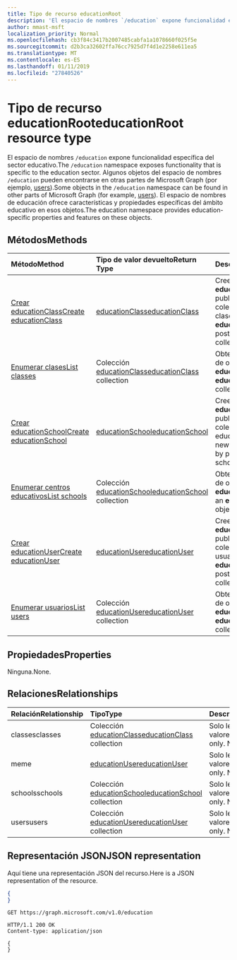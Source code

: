 ```yaml
---
title: Tipo de recurso educationRoot
description: 'El espacio de nombres `/education` expone funcionalidad específica del sector educativo. '
author: mmast-msft
localization_priority: Normal
ms.openlocfilehash: cb3f84c3417b2007485cabfa1a1078660f025f5e
ms.sourcegitcommit: d2b3ca32602ffa76cc7925d7f4d1e2258e611ea5
ms.translationtype: MT
ms.contentlocale: es-ES
ms.lasthandoff: 01/11/2019
ms.locfileid: "27840526"
---
```

# <a name="educationroot-resource-type"></a><span data-ttu-id="9cad6-103">Tipo de recurso educationRoot</span><span class="sxs-lookup"><span data-stu-id="9cad6-103">educationRoot resource type</span></span>

<span data-ttu-id="9cad6-104">El espacio de nombres `/education` expone funcionalidad específica del sector educativo.</span><span class="sxs-lookup"><span data-stu-id="9cad6-104">The `/education` namespace exposes functionality that is specific to the education sector.</span></span> <span data-ttu-id="9cad6-105">Algunos objetos del espacio de nombres `/education` pueden encontrarse en otras partes de Microsoft Graph (por ejemplo, [users](user.md)).</span><span class="sxs-lookup"><span data-stu-id="9cad6-105">Some objects in the `/education` namespace can be found in other parts of Microsoft Graph (for example, [users](user.md)).</span></span> <span data-ttu-id="9cad6-106">El espacio de nombres de educación ofrece características y propiedades específicas del ámbito educativo en esos objetos.</span><span class="sxs-lookup"><span data-stu-id="9cad6-106">The education namespace provides education-specific properties and features on these objects.</span></span>

## <a name="methods"></a><span data-ttu-id="9cad6-107">Métodos</span><span class="sxs-lookup"><span data-stu-id="9cad6-107">Methods</span></span>

| <span data-ttu-id="9cad6-108">Método</span><span class="sxs-lookup"><span data-stu-id="9cad6-108">Method</span></span>           | <span data-ttu-id="9cad6-109">Tipo de valor devuelto</span><span class="sxs-lookup"><span data-stu-id="9cad6-109">Return Type</span></span>    |<span data-ttu-id="9cad6-110">Descripción</span><span class="sxs-lookup"><span data-stu-id="9cad6-110">Description</span></span>|
|:---------------|:--------|:----------|
|[<span data-ttu-id="9cad6-111">Crear educationClass</span><span class="sxs-lookup"><span data-stu-id="9cad6-111">Create educationClass</span></span>](../api/educationroot-post-classes.md) |[<span data-ttu-id="9cad6-112">educationClass</span><span class="sxs-lookup"><span data-stu-id="9cad6-112">educationClass</span></span>](educationclass.md)| <span data-ttu-id="9cad6-113">Cree un objeto **educationClass** publicando en la colección de clases.</span><span class="sxs-lookup"><span data-stu-id="9cad6-113">Create a new **educationClass** by posting to the classes collection.</span></span>|
|[<span data-ttu-id="9cad6-114">Enumerar clases</span><span class="sxs-lookup"><span data-stu-id="9cad6-114">List classes</span></span>](../api/educationroot-list-classes.md) |<span data-ttu-id="9cad6-115">Colección [educationClass](educationclass.md)</span><span class="sxs-lookup"><span data-stu-id="9cad6-115">[educationClass](educationclass.md) collection</span></span>| <span data-ttu-id="9cad6-116">Obtenga una colección de objetos **educationClass**.</span><span class="sxs-lookup"><span data-stu-id="9cad6-116">Get an **educationClass** object collection.</span></span>|
|[<span data-ttu-id="9cad6-117">Crear educationSchool</span><span class="sxs-lookup"><span data-stu-id="9cad6-117">Create educationSchool</span></span>](../api/educationroot-post-schools.md) |[<span data-ttu-id="9cad6-118">educationSchool</span><span class="sxs-lookup"><span data-stu-id="9cad6-118">educationSchool</span></span>](educationschool.md)| <span data-ttu-id="9cad6-119">Cree un objeto **educationSchool** publicando en la colección de centros educativos.</span><span class="sxs-lookup"><span data-stu-id="9cad6-119">Create a new **educationSchool** by posting to the schools collection.</span></span>|
|[<span data-ttu-id="9cad6-120">Enumerar centros educativos</span><span class="sxs-lookup"><span data-stu-id="9cad6-120">List schools</span></span>](../api/educationroot-list-schools.md) |<span data-ttu-id="9cad6-121">Colección [educationSchool](educationschool.md)</span><span class="sxs-lookup"><span data-stu-id="9cad6-121">[educationSchool](educationschool.md) collection</span></span>| <span data-ttu-id="9cad6-122">Obtenga una colección de objetos **educationSchool**.</span><span class="sxs-lookup"><span data-stu-id="9cad6-122">Get an **educationSchool** object collection.</span></span>|
|[<span data-ttu-id="9cad6-123">Crear educationUser</span><span class="sxs-lookup"><span data-stu-id="9cad6-123">Create educationUser</span></span>](../api/educationroot-post-users.md) |[<span data-ttu-id="9cad6-124">educationUser</span><span class="sxs-lookup"><span data-stu-id="9cad6-124">educationUser</span></span>](educationuser.md)| <span data-ttu-id="9cad6-125">Cree un objeto **educationUser** publicando en la colección de usuarios.</span><span class="sxs-lookup"><span data-stu-id="9cad6-125">Create a new **educationUser** by posting to the users collection.</span></span>|
|[<span data-ttu-id="9cad6-126">Enumerar usuarios</span><span class="sxs-lookup"><span data-stu-id="9cad6-126">List users</span></span>](../api/educationroot-list-users.md) |<span data-ttu-id="9cad6-127">Colección [educationUser](educationuser.md)</span><span class="sxs-lookup"><span data-stu-id="9cad6-127">[educationUser](educationuser.md) collection</span></span>| <span data-ttu-id="9cad6-128">Obtenga una colección de objetos **educationUser**.</span><span class="sxs-lookup"><span data-stu-id="9cad6-128">Get an **educationUser** object collection.</span></span>|

## <a name="properties"></a><span data-ttu-id="9cad6-129">Propiedades</span><span class="sxs-lookup"><span data-stu-id="9cad6-129">Properties</span></span>
<span data-ttu-id="9cad6-130">Ninguna.</span><span class="sxs-lookup"><span data-stu-id="9cad6-130">None.</span></span>

## <a name="relationships"></a><span data-ttu-id="9cad6-131">Relaciones</span><span class="sxs-lookup"><span data-stu-id="9cad6-131">Relationships</span></span>
| <span data-ttu-id="9cad6-132">Relación</span><span class="sxs-lookup"><span data-stu-id="9cad6-132">Relationship</span></span> | <span data-ttu-id="9cad6-133">Tipo</span><span class="sxs-lookup"><span data-stu-id="9cad6-133">Type</span></span>   |<span data-ttu-id="9cad6-134">Descripción</span><span class="sxs-lookup"><span data-stu-id="9cad6-134">Description</span></span>|
|:---------------|:--------|:----------|
|<span data-ttu-id="9cad6-135">classes</span><span class="sxs-lookup"><span data-stu-id="9cad6-135">classes</span></span>|<span data-ttu-id="9cad6-136">Colección [educationClass](educationclass.md)</span><span class="sxs-lookup"><span data-stu-id="9cad6-136">[educationClass](educationclass.md) collection</span></span>| <span data-ttu-id="9cad6-p102">Solo lectura. Admite valores NULL.</span><span class="sxs-lookup"><span data-stu-id="9cad6-p102">Read-only. Nullable.</span></span>|
|<span data-ttu-id="9cad6-139">me</span><span class="sxs-lookup"><span data-stu-id="9cad6-139">me</span></span>|[<span data-ttu-id="9cad6-140">educationUser</span><span class="sxs-lookup"><span data-stu-id="9cad6-140">educationUser</span></span>](educationuser.md)| <span data-ttu-id="9cad6-p103">Solo lectura. Admite valores NULL.</span><span class="sxs-lookup"><span data-stu-id="9cad6-p103">Read-only. Nullable.</span></span>|
|<span data-ttu-id="9cad6-143">schools</span><span class="sxs-lookup"><span data-stu-id="9cad6-143">schools</span></span>|<span data-ttu-id="9cad6-144">Colección [educationSchool](educationschool.md)</span><span class="sxs-lookup"><span data-stu-id="9cad6-144">[educationSchool](educationschool.md) collection</span></span>| <span data-ttu-id="9cad6-p104">Solo lectura. Admite valores NULL.</span><span class="sxs-lookup"><span data-stu-id="9cad6-p104">Read-only. Nullable.</span></span>|
|<span data-ttu-id="9cad6-147">users</span><span class="sxs-lookup"><span data-stu-id="9cad6-147">users</span></span>|<span data-ttu-id="9cad6-148">Colección [educationUser](educationuser.md)</span><span class="sxs-lookup"><span data-stu-id="9cad6-148">[educationUser](educationuser.md) collection</span></span>| <span data-ttu-id="9cad6-p105">Solo lectura. Admite valores NULL.</span><span class="sxs-lookup"><span data-stu-id="9cad6-p105">Read-only. Nullable.</span></span>|

## <a name="json-representation"></a><span data-ttu-id="9cad6-151">Representación JSON</span><span class="sxs-lookup"><span data-stu-id="9cad6-151">JSON representation</span></span>
<span data-ttu-id="9cad6-152">Aquí tiene una representación JSON del recurso.</span><span class="sxs-lookup"><span data-stu-id="9cad6-152">Here is a JSON representation of the resource.</span></span>

<!--{
  "blockType": "resource",
  "optionalProperties": [],
  "baseType": "microsoft.graph.entity",
  "@odata.type": "microsoft.graph.educationRoot"
}-->

```json
{
}
```

<!-- {
  "blockType": "request",
  "name": "get_education"
}-->
```http
GET https://graph.microsoft.com/v1.0/education
```

<!-- {
  "blockType": "response",
  "truncated": true,
  "@odata.type": "microsoft.graph.educationRoot"
} -->
```http
HTTP/1.1 200 OK
Content-type: application/json

{
}
```

<!-- uuid: 8fcb5dbc-d5aa-4681-8e31-b001d5168d79
2015-10-25 14:57:30 UTC -->
<!-- {
  "type": "#page.annotation",
  "description": "educationRoot resource",
  "keywords": "",
  "section": "documentation",
  "tocPath": ""
}-->
